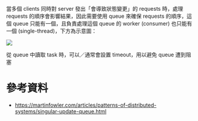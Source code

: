 當多個 clients 同時對 server 發出「會導致狀態變更」的 requests 時，處理 requests 的順序會影響結果，因此需要使用 queue 來確保 requests 的順序，這個 queue 只能有一個，且負責處理這個 queue 的 worker (consumer) 也只能有一個 (single-thread)，下方為示意圖：

![](<https://raw.githubusercontent.com/Jamison-Chen/KM-software/master/img/sigular-update-queue.png>)

從 queue 中讀取 task 時，可以／通常會設置 timeout，用以避免 queue 遭到阻塞

# 參考資料

- <https://martinfowler.com/articles/patterns-of-distributed-systems/singular-update-queue.html>